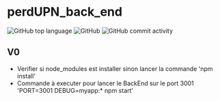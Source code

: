 # perdUPN_back_end

<img alt="GitHub top language" src="https://img.shields.io/github/languages/top/raphaelmeissonnier/perdUPN_back_end"> <img alt="GitHub" src="https://img.shields.io/github/license/raphaelmeissonnier/perdUPN_back_end"> <img alt="GitHub commit activity" src="https://img.shields.io/github/commit-activity/w/raphaelmeissonnier/perdUPN_back_end">
## V0
* Verifier si node_modules est installer sinon lancer la commande 'npm install'
* Commande à executer pour lancer le BackEnd sur le port 3001 'PORT=3001 DEBUG=myapp:* npm start'
